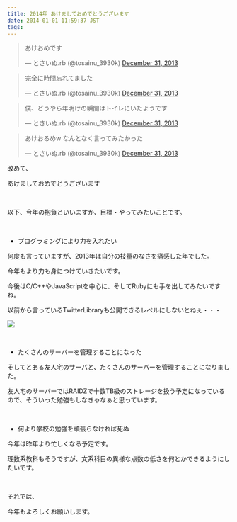 ```yaml
---
title: 2014年 あけましておめでとうございます
date: 2014-01-01 11:59:37 JST
tags:
---
```

<blockquote class="twitter-tweet tw-align-center" lang="en"><p>あけおめです</p>&mdash; とさいぬ.rb (@tosainu_3930k) <a href="https://twitter.com/tosainu_3930k/statuses/418034226626568192">December 31, 2013</a></blockquote>
<script async src="//platform.twitter.com/widgets.js" charset="utf-8"></script>

<blockquote class="twitter-tweet tw-align-center" lang="en"><p>完全に時間忘れてました</p>&mdash; とさいぬ.rb (@tosainu_3930k) <a href="https://twitter.com/tosainu_3930k/statuses/418034337314246656">December 31, 2013</a></blockquote>
<script async src="//platform.twitter.com/widgets.js" charset="utf-8"></script>

<blockquote class="twitter-tweet tw-align-center" lang="en"><p>僕、どうやら年明けの瞬間はトイレにいたようです</p>&mdash; とさいぬ.rb (@tosainu_3930k) <a href="https://twitter.com/tosainu_3930k/statuses/418034970779987968">December 31, 2013</a></blockquote>
<script async src="//platform.twitter.com/widgets.js" charset="utf-8"></script>

<blockquote class="twitter-tweet tw-align-center" lang="en"><p>あけおるめw&#10;&#10;なんとなく言ってみたかった</p>&mdash; とさいぬ.rb (@tosainu_3930k) <a href="https://twitter.com/tosainu_3930k/statuses/418040175659597824">December 31, 2013</a></blockquote>
<script async src="//platform.twitter.com/widgets.js" charset="utf-8"></script>

改めて、

<span class="fontsize6">あけましておめでとうございます</span>

&nbsp;

以下、今年の抱負といいますか、目標・やってみたいことです。

&nbsp;

* プログラミングにより力を入れたい

何度も言っていますが、2013年は自分の技量のなさを痛感した年でした。

今年もより力も身につけていきたいです。

今後はC/C++やJavaScriptを中心に、そしてRubyにも手を出してみたいですね。

以前から言っているTwitterLibraryも公開できるレベルにしないとねぇ・・・

<img src="https://lh3.googleusercontent.com/-SWQCpzC94S4/UsODBbGerDI/AAAAAAAAC2Y/pyyeL4ikRrA/s640/2014-01-01-115032_1920x1080_scrot.png" />

&nbsp;

* たくさんのサーバーを管理することになった

そしてとある友人宅のサーバと、たくさんのサーバーを管理することになりました。

友人宅のサーバーではRAIDZで十数TB級のストレージを扱う予定になっているので、そういった勉強もしなきゃなぁと思っています。

&nbsp;

* 何より学校の勉強を頑張らなければ死ぬ

今年は昨年より忙しくなる予定です。

理数系教科もそうですが、文系科目の異様な点数の低さを何とかできるようにしたいです。

&nbsp;

それでは、

<span class="fontsize6">今年もよろしくお願いします。</span>

